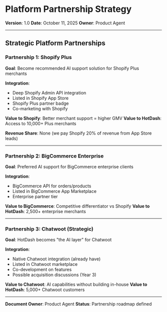 # Platform Partnership Strategy

**Version**: 1.0
**Date**: October 11, 2025
**Owner**: Product Agent

---

## Strategic Platform Partnerships

### Partnership 1: Shopify Plus

**Goal**: Become recommended AI support solution for Shopify Plus merchants

**Integration**:
- Deep Shopify Admin API integration
- Listed in Shopify App Store
- Shopify Plus partner badge
- Co-marketing with Shopify

**Value to Shopify**: Better merchant support = higher GMV
**Value to HotDash**: Access to 10,000+ Plus merchants

**Revenue Share**: None (we pay Shopify 20% of revenue from App Store leads)

---

### Partnership 2: BigCommerce Enterprise

**Goal**: Preferred AI support for BigCommerce enterprise clients

**Integration**:
- BigCommerce API for orders/products
- Listed in BigCommerce App Marketplace
- Enterprise partner tier

**Value to BigCommerce**: Competitive differentiator vs Shopify
**Value to HotDash**: 2,500+ enterprise merchants

---

### Partnership 3: Chatwoot (Strategic)

**Goal**: HotDash becomes "the AI layer" for Chatwoot

**Integration**:
- Native Chatwoot integration (already have)
- Listed in Chatwoot marketplace
- Co-development on features
- Possible acquisition discussions (Year 3)

**Value to Chatwoot**: AI capabilities without building in-house
**Value to HotDash**: 5,000+ Chatwoot customers

---

**Document Owner**: Product Agent
**Status**: Partnership roadmap defined

